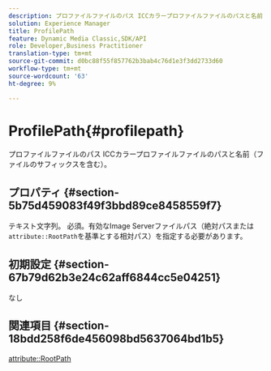 ```yaml
---
description: プロファイルファイルのパス ICCカラープロファイルファイルのパスと名前（ファイルのサフィックスを含む）。
solution: Experience Manager
title: ProfilePath
feature: Dynamic Media Classic,SDK/API
role: Developer,Business Practitioner
translation-type: tm+mt
source-git-commit: d0bc88f55f857762b3bab4c76d1e3f3dd2733d60
workflow-type: tm+mt
source-wordcount: '63'
ht-degree: 9%

---
```



# ProfilePath{#profilepath}

プロファイルファイルのパス ICCカラープロファイルファイルのパスと名前（ファイルのサフィックスを含む）。

## プロパティ {#section-5b75d459083f49f3bbd89ce8458559f7}

テキスト文字列。 必須。有効なImage Serverファイルパス（絶対パスまたは`attribute::RootPath`を基準とする相対パス）を指定する必要があります。

## 初期設定 {#section-67b79d62b3e24c62aff6844cc5e04251}

なし

## 関連項目 {#section-18bdd258f6de456098bd5637064bd1b5}

[attribute::RootPath](../../../../../ir-api/material-cat/image-rendering-api-ref/c-ir-material-catalog/c-ir-attributes-reference/r-ir-rootpath.md#reference-a4d7c96b62e14fcbad1740c702f160f3)
